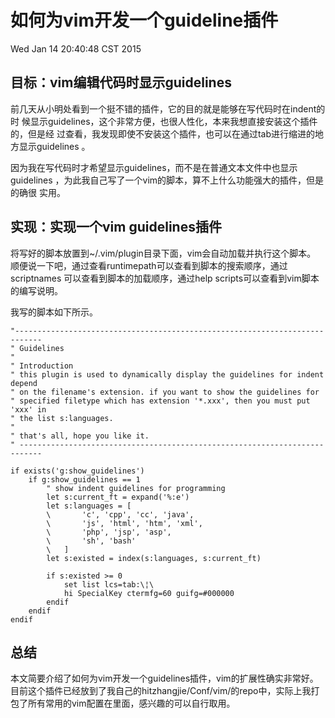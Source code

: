 # 如何为vim开发一个guideline插件

Wed Jan 14 20:40:48 CST 2015



## 目标：vim编辑代码时显示guidelines

前几天从小明处看到一个挺不错的插件，它的目的就是能够在写代码时在indent的时
候显示guidelines，这个非常方便，也很人性化，本来我想直接安装这个插件的，但是经
过查看，我发现即使不安装这个插件，也可以在通过tab进行缩进的地方显示guidelines
。

因为我在写代码时才希望显示guidelines，而不是在普通文本文件中也显示
guidelines ，为此我自己写了一个vim的脚本，算不上什么功能强大的插件，但是的确很
实用。

## 实现：实现一个vim guidelines插件

将写好的脚本放置到~/.vim/plugin目录下面，vim会自动加载并执行这个脚本。
顺便说一下吧，通过查看runtimepath可以查看到脚本的搜索顺序，通过scriptnames
可以查看到脚本的加载顺序，通过help scripts可以查看到vim脚本的编写说明。

我写的脚本如下所示。


```vim
"----------------------------------------------------------------------------
" Guidelines  
"
" Introduction
" this plugin is used to dynamically display the guidelines for indent depend
" on the filename's extension. if you want to show the guidelines for
" specified filetype which has extension '*.xxx', then you must put 'xxx' in
" the list s:languages.
"
" that's all, hope you like it.
" ---------------------------------------------------------------------------

if exists('g:show_guidelines')
	if g:show_guidelines == 1
		" show indent guidelines for programming
		let s:current_ft = expand('%:e')
		let s:languages = [
		\		'c', 'cpp', 'cc', 'java',
		\		'js', 'html', 'htm', 'xml',
		\		'php', 'jsp', 'asp',
		\		'sh', 'bash'
		\	]
		let s:existed = index(s:languages, s:current_ft)
		
		if s:existed >= 0
			set list lcs=tab:\¦\  
			hi SpecialKey ctermfg=60 guifg=#000000
		endif
	endif
endif
```

## 总结

本文简要介绍了如何为vim开发一个guidelines插件，vim的扩展性确实非常好。目前这个插件已经放到了我自己的hitzhangjie/Conf/vim/的repo中，实际上我打包了所有常用的vim配置在里面，感兴趣的可以自行取用。
